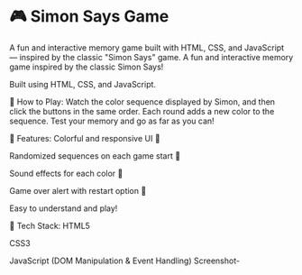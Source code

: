 # 🎮 Simon Says Game

A fun and interactive memory game built with HTML, CSS, and JavaScript — inspired by the classic "Simon Says" game.
A fun and interactive memory game inspired by the classic Simon Says!

Built using HTML, CSS, and JavaScript.

🔹 How to Play:
Watch the color sequence displayed by Simon, and then click the buttons in the same order.
Each round adds a new color to the sequence. Test your memory and go as far as you can!

🔧 Features:
Colorful and responsive UI 🎨

Randomized sequences on each game start 🔁

Sound effects for each color 🎵

Game over alert with restart option 🚨

Easy to understand and play!

📁 Tech Stack:
HTML5

CSS3

JavaScript (DOM Manipulation & Event Handling)
Screenshot-



